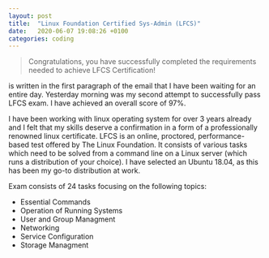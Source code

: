 ```yaml
---
layout: post
title:  "Linux Foundation Certified Sys-Admin (LFCS)"
date:   2020-06-07 19:08:26 +0100
categories: coding
---
```


> Congratulations, you have successfully completed the requirements needed to achieve LFCS Certification!

is written in the first paragraph of the email that I have been waiting for an entire day. Yesterday morning was my second attempt to successfully pass LFCS exam. I have achieved an overall score of 97%.

I have been working with linux operating system for over 3 years already and I felt that my skills deserve a confirmation in a form of a professionally renowned linux certificate. LFCS is an online, proctored, performance-based test offered by The Linux Foundation. It consists of various tasks which need to be solved from a command line on a Linux server (which runs a distribution of your choice). 
I have selected an Ubuntu 18.04, as this has been my go-to distribution at work.

Exam consists of 24 tasks focusing on the following topics:
- Essential Commands
- Operation of Running Systems
- User and Group Managment
- Networking
- Service Configuration
- Storage Managment





